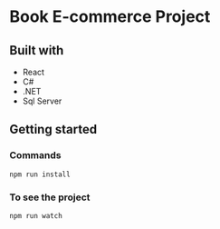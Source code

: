 # Book E-commerce Project

## Built with

- React
- C#
- .NET
- Sql Server

## Getting started

### Commands

`npm run install`

### To see the project

`npm run watch`
